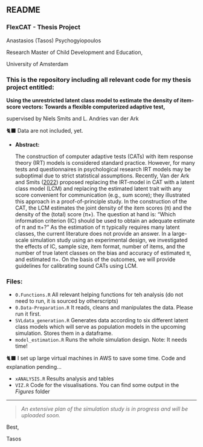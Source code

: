 ## README 
### FlexCAT - Thesis Project

Anastasios (Tasos) Psychogyiopoulos

Research Master of Child Development and Education, 

University of Amsterdam

### This is the repository including all relevant code for my thesis project entitled:

**Using the unrestricted latent class model to estimate the density of item-score vectors: Towards a flexible computerized adaptive test,** 

supervised by  Niels Smits and  L. Andries van der Ark

>
🐈‍⬛ Data are not included, yet.
>

- **Abstract:**
    
    The construction of computer adaptive tests (CATs) with item response theory (IRT) models is considered standard practice. However, for many tests and questionnaires in psychological research IRT models may be suboptimal due to strict statistical assumptions. Recently, Van der Ark and Smits ([2022](https://osf.io/dfxv3/?view_only=6e23ff42202940718e738a7591db7f55)) proposed replacing the IRT-model in CAT with a latent class model (LCM) and replacing the estimated latent trait with any score convenient for communication (e.g., sum score); they illustrated this approach in a proof-of-principle study. In the construction of the CAT, the LCM estimates the joint density of the item scores (π) and the density of the (total) score (π+). The question at hand is: “Which information criterion (IC) should be used to obtain an adequate estimate of π and π+?” As the estimation of π typically requires many latent classes, the current literature does not provide an answer. In a large-scale simulation study using an experimental design, we investigated the effects of IC, sample size, item format, number of items, and the number of true latent classes on the bias and accuracy of estimated π, and estimated π+. On the basis of the outcomes, we will provide guidelines for calibrating sound CATs using LCM.
    

### Files:

- `0.Functions.R` All relevant helping functions for teh analysis (do not need to run, it is sourced by otherscripts)
- `0.Data-Preparation.R` It reads, cleans and manipulates the data. Please run it first.
- `SVLdata_generation.R` Generates data according to six different latent class models which will serve as population models in the upcoming simulation. Stores them in a dataframe.
- `model_estimation.R` Runs the whole simulation design. Note: It needs time!

>
🐈‍⬛ I set up large virtual machines in AWS to save some time. Code and explanation pending...
>

- `xANALYSIS.R` Results analysis and tables
- `VIZ.R` Code for the visualisations. You can find some output in the *Figures* folder

---

> *An extensive plan of the simulation study is in progress and will be uploaded soon.*
> 

Best,

Tasos
